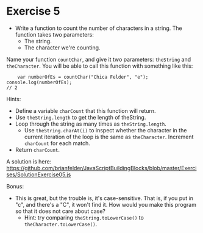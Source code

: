 Exercise 5
==

* Write a function to count the number of characters in a string. The function takes two parameters:
  * The string.
  * The character we're counting.

Name your function `countChar`, and give it two parameters: `theString` and `theCharacter`. You will be able to call this function with something like this:

        var numberOfEs = countChar("Chica Felder", "e");
	console.log(numberOfEs);
	// 2

Hints:
* Define a variable `charCount` that this function will return.
* Use `theString.length` to get the length of theString.
* Loop through the string as many times as `theString.length`.
  * Use `theString.charAt(i)` to inspect whether the character in the current iteration of the loop is the same as `theCharacter`. Increment `charCount` for each match.
* Return `charCount`.

A solution is here: https://github.com/brianfelder/JavaScriptBuildingBlocks/blob/master/Exercises/SolutionExercise05.js

Bonus:
* This is great, but the trouble is, it's case-sensitive. That is, if you put in "c", and there's a "C", it won't find it. How would you make this program so that it does not care about case?
  * Hint: try comparing `theString.toLowerCase()` to `theCharacter.toLowerCase()`.
